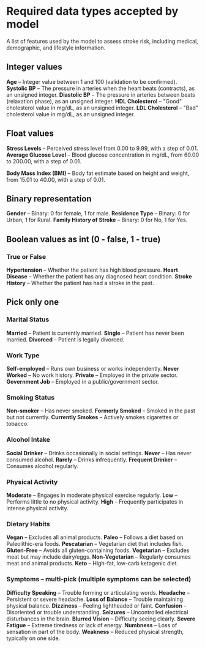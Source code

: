 # Required data types accepted by model

A list of features used by the model to assess stroke risk, including medical, demographic, and lifestyle information.

## Integer values

**Age** – Integer value between 1 and 100 (validation to be confirmed).
**Systolic BP** – The pressure in arteries when the heart beats (contracts), as an unsigned integer.
**Diastolic BP** – The pressure in arteries between beats (relaxation phase), as an unsigned integer.
**HDL Cholesterol** – "Good" cholesterol value in mg/dL, as an unsigned integer.
**LDL Cholesterol** – "Bad" cholesterol value in mg/dL, as an unsigned integer.

## Float values

**Stress Levels** – Perceived stress level from 0.00 to 9.99, with a step of 0.01.
**Average Glucose Level** – Blood glucose concentration in mg/dL, from 60.00 to 200.00, with a step of 0.01.

**Body Mass Index (BMI)** – Body fat estimate based on height and weight, from 15.01 to 40.00, with a step of 0.01.

## Binary representation

**Gender** – Binary: 0 for female, 1 for male.
**Residence Type** – Binary: 0 for Urban, 1 for Rural.
**Family History of Stroke** – Binary: 0 for No, 1 for Yes.

## Boolean values as int (0 - false, 1 - true)

### True or False

**Hypertension** – Whether the patient has high blood pressure.
**Heart Disease** – Whether the patient has any diagnosed heart condition.
**Stroke History** – Whether the patient has had a stroke in the past.

## Pick only one

### Marital Status

**Married** – Patient is currently married.
**Single** – Patient has never been married.
**Divorced** – Patient is legally divorced.

### Work Type

**Self-employed** – Runs own business or works independently.
**Never Worked** – No work history.
**Private** – Employed in the private sector.
**Government Job** – Employed in a public/government sector.

### Smoking Status

**Non-smoker** – Has never smoked.
**Formerly Smoked** – Smoked in the past but not currently.
**Currently Smokes** – Actively smokes cigarettes or tobacco.

### Alcohol Intake

**Social Drinker** – Drinks occasionally in social settings.
**Never** – Has never consumed alcohol.
**Rarely** – Drinks infrequently.
**Frequent Drinker** – Consumes alcohol regularly.

### Physical Activity

**Moderate** – Engages in moderate physical exercise regularly.
**Low** – Performs little to no physical activity.
**High** – Frequently participates in intense physical activity.

### Dietary Habits

**Vegan** – Excludes all animal products.
**Paleo** – Follows a diet based on Paleolithic-era foods.
**Pescatarian** – Vegetarian diet that includes fish.
**Gluten-Free** – Avoids all gluten-containing foods.
**Vegetarian** – Excludes meat but may include dairy/eggs.
**Non-Vegetarian** – Regularly consumes meat and animal products.
**Keto** – High-fat, low-carb ketogenic diet.

### Symptoms – multi-pick (multiple symptoms can be selected)

**Difficulty Speaking** – Trouble forming or articulating words.
**Headache** – Persistent or severe headache.
**Loss of Balance** – Trouble maintaining physical balance.
**Dizziness** – Feeling lightheaded or faint.
**Confusion** – Disoriented or trouble understanding.
**Seizures** – Uncontrolled electrical disturbances in the brain.
**Blurred Vision** – Difficulty seeing clearly.
**Severe Fatigue** – Extreme tiredness or lack of energy.
**Numbness** – Loss of sensation in part of the body.
**Weakness** – Reduced physical strength, typically on one side.
